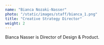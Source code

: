 ```yaml
---
name: "Bianca Nozaki-Nasser"
photo: "/static/images/staff/bianca_1.png"
title: "Creative Strategy Director"
weight: 2
---
```

Bianca Nasser is Director of Design & Product.
